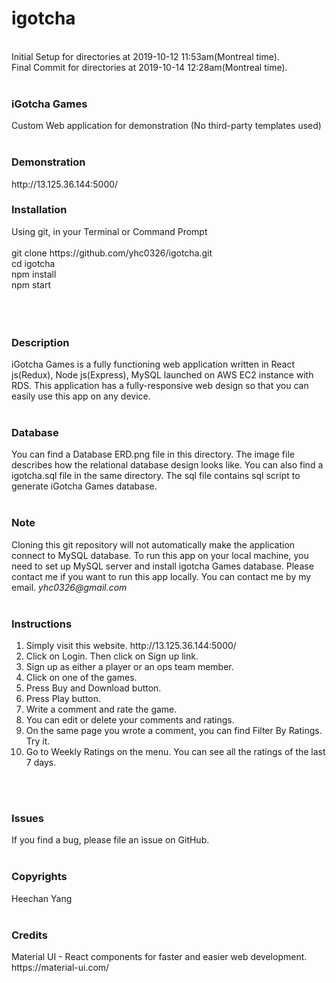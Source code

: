 # igotcha
<br/>
Initial Setup for directories at 2019-10-12 11:53am(Montreal time).<br/>
Final Commit for directories at 2019-10-14 12:28am(Montreal time).<br/>
<br/>
<h3>iGotcha Games</h3>
Custom Web application for demonstration (No third-party templates used)<br/>
<br/>
<h3>Demonstration</h3>
http://13.125.36.144:5000/
<br/>
<h3>Installation</h3>
Using git, in your Terminal or Command Prompt<br/>
<br/>
git clone https://github.com/yhc0326/igotcha.git<br/>
cd igotcha<br/>
npm install<br/>
npm start<br/>
<br/>
<br/>
<br/>
<h3>Description</h3>
iGotcha Games is a fully functioning web application written in React js(Redux), Node js(Express), MySQL launched on AWS EC2 instance with RDS. This application has a fully-responsive web design so that you can easily use this app on any device.<br/>
<br/>
<h3>Database</h3>
You can find a Database ERD.png file in this directory. The image file describes how the relational database design looks like. You can also find a igotcha.sql file in the same directory. The sql file contains sql script to generate iGotcha Games database.<br/>
<br/>
<h3>Note</h3>
Cloning this git repository will not automatically make the application connect to MySQL database. To run this app on your local machine, you need to set up MySQL server and install igotcha Games database. Please contact me if you want to run this app locally. You can contact me by my email. <i>yhc0326@gmail.com</i><br/>
<br/>
<h3>Instructions</h3>
<ol>
  <li>Simply visit this website. http://13.125.36.144:5000/ </li>
  <li>Click on Login. Then click on Sign up link. </li>
  <li>Sign up as either a player or an ops team member. </li>
  <li>Click on one of the games. </li>
  <li>Press Buy and Download button. </li>
  <li>Press Play button. </li>
  <li>Write a comment and rate the game. </li>
  <li>You can edit or delete your comments and ratings. </li>
  <li>On the same page you wrote a comment, you can find Filter By Ratings. Try it. </li>
  <li>Go to Weekly Ratings on the menu. You can see all the ratings of the last 7 days. </li>
</ol>
<br/>
<br/>
<h3>Issues</h3>
If you find a bug, please file an issue on GitHub.<br/>
<br/>
<h3>Copyrights</h3>
Heechan Yang<br/>
<br/>
<h3>Credits</h3>
Material UI - React components for faster and easier web development.<br/>
https://material-ui.com/<br/>
<br/>
